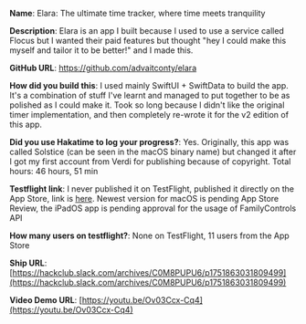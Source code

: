 **Name**: Elara: The ultimate time tracker, where time meets tranquility

**Description**: Elara is an app I built because I used to use a service called Flocus but I wanted their paid features but thought "hey I could make this myself and tailor it to be better!" and I made this.

**GitHub URL**: https://github.com/advaitconty/elara

**How did you build this**: I used mainly SwiftUI + SwiftData to build the app. It's a combination of stuff I've learnt and managed to put together to be as polished as I could make it. Took so long because I didn't like the original timer implementation, and then completely re-wrote it for the v2 edition of this app.

**Did you use Hakatime to log your progress?**: Yes. Originally, this app was called Solstice (can be seen in the macOS binary name) but changed it after I got my first account from Verdi for publishing because of copyright. Total hours: 46 hours, 51 min

**Testflight link**: I never published it on TestFlight, published it directly on the App Store, link is [here](https://apps.apple.com/sg/app/elara/id6745421296). Newest version for macOS is pending App Store Review, the iPadOS app is pending approval for the usage of FamilyControls API

**How many users on testflight?**: None on TestFlight, 11 users from the App Store

**Ship URL**: [https://hackclub.slack.com/archives/C0M8PUPU6/p1751863031809499](https://hackclub.slack.com/archives/C0M8PUPU6/p1751863031809499)

**Video Demo URL**: [https://youtu.be/Ov03Ccx-Cq4](https://youtu.be/Ov03Ccx-Cq4)
